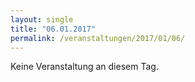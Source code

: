 ```yaml
---
layout: single
title: "06.01.2017"
permalink: /veranstaltungen/2017/01/06/
---
```


Keine Veranstaltung an diesem Tag.
